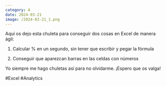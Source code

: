 ```yaml
--- 
category: A 
date: 2024-03-21 
image: /2024-03-21_1.png 
--- 
```


Aquí os dejo esta chuleta para conseguir dos cosas en Excel de manera ágil:

1) Calcular % en un segundo, sin tener que escribir y pegar la fórmula

2) Conseguir que aparezcan barras en las celdas con números

Yo siempre me hago chuletas así para no olvidarme. ¡Espero que os valga!

#Excel #Analytics